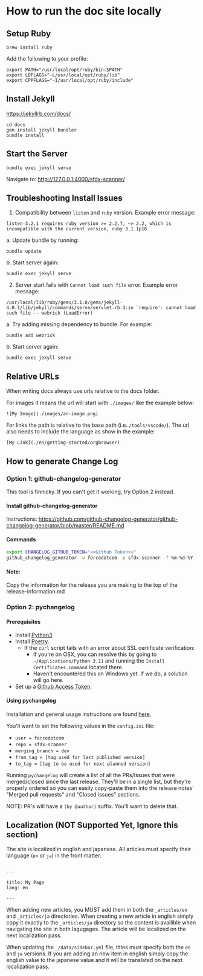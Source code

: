 # How to run the doc site locally

## Setup Ruby

```
brew install ruby
```

Add the following to your profile:

```
export PATH="/usr/local/opt/ruby/bin:$PATH"
export LDFLAGS="-L/usr/local/opt/ruby/lib"
export CPPFLAGS="-I/usr/local/opt/ruby/include"
```

## Install Jekyll

https://jekyllrb.com/docs/

```
cd docs
gem install jekyll bundler
bundle install
```

## Start the Server

```
bundle exec jekyll serve
```

Navigate to: http://127.0.0.1:4000/sfdx-scanner/

## Troubleshooting Install Issues

1. Compatibility between `listen` and `ruby` version. Example error message:
```
listen-3.2.1 requires ruby version >= 2.2.7, ~> 2.2, which is incompatible with the current version, ruby 3.1.1p18
```
a. Update bundle by running: 
```
bundle update
```
b. Start server again: 
```
bundle exec jekyll serve
```

2. Server start fails with `Cannot load such file` error. Example error message:
```
/usr/local/lib/ruby/gems/3.1.0/gems/jekyll-4.0.1/lib/jekyll/commands/serve/servlet.rb:3:in `require': cannot load such file -- webrick (LoadError)
```
a. Try adding missing dependency to bundle. For example:
```
bundle add webrick
```
b. Start server again: 
```
bundle exec jekyll serve
```


## Relative URLs

When writing docs always use urls relative to the docs folder.

For images it means the url will start with `./images/` like the example below:

```
![My Image](./images/an-image.png)
```

For links the path is relative to the base path (i.e. `/tools/vscode/`). The url also needs to include the language as show in the example:

```
[My Link](./en/getting-started/orgbrowser)
```

## How to generate Change Log

### Option 1: github-changelog-generator
This tool is finnicky. If you can't get it working, try Option 2 instead.
#### Install github-changelog-generator

Instructions: https://github.com/github-changelog-generator/github-changelog-generator/blob/master/README.md

#### Commands

```bash
export CHANGELOG_GITHUB_TOKEN="<<Github Token>>"
github_changelog_generator -u forcedotcom -p sfdx-scanner -f %m-%d-%Y --no-author --exclude-tags-regex "tag-test*" --no-verbose --since-tag vX.Y.Z

```

#### Note:
Copy the information for the release you are making to the top of the release-information.md

### Option 2: pychangelog

#### Prerequisites

- Install [Python3](https://www.python.org/downloads/)
- Install [Poetry](https://python-poetry.org/docs/#installation).
  - If the `curl` script fails with an error about SSL certificate verification:
    - If you're on OSX, you can resolve this by going to `~/Applications/Python 3.11` and running the `Install Certificates.command` located there.
    - Haven't encountered this on Windows yet. If we do, a solution will go here.
- Set up a [Github Access Token](https://github.com/settings/tokens).

#### Using pychangelog

Installation and general usage instructions are found [here](https://github.com/rero/pychangelog).

You'll want to set the following values in the `config.ini` file:
- `user = forcedotcom`
- `repo = sfdx-scanner`
- `merging_branch = dev`
- `from_tag = [tag used for last published version]`
- `to_tag = [tag to be used for next planned version]`

Running `pychangelog` will create a list of all the PRs/Issues that were merged/closed since the last release.
They'll be in a single list, but they're properly ordered so you can easily copy-paste them into the release notes' "Merged pull requests" and "Closed issues" sections.

NOTE: PR's will have a `(by @author)` suffix. You'll want to delete that.

## Localization (NOT Supported Yet, Ignore this section)

The site is localized in english and japanese. All articles must specify their language (`en` or `ja`) in the front matter:

```

---

title: My Page
lang: en

---

```

When adding new articles, you MUST add them in both the `_articles/en` and `_articles/ja` directories. When creating a new article in english simply copy it exactly to the `_articles/ja` directory so the content is availible when navigating the site in both lagugages. The article will be localized on the next localization pass.

When updating the `_/data/sidebar.yml` file, titles must specify both the `en` and `ja` versions. If you are adding an new item in english simply copy the english value to the japanese value and it will be translated on the next localization pass.

```

```
